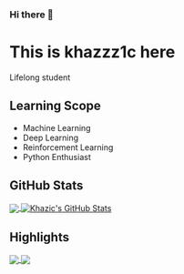 ### Hi there 👋

# This is khazzz1c here
Lifelong student

## Learning Scope
- Machine Learning
- Deep Learning
- Reinforcement Learning
- Python Enthusiast

## GitHub Stats
<a href="https://github.com/khazic/khazic">
  <img align="center" src="https://github-readme-stats.vercel.app/api/top-langs/?username=khazic&title_color=ffffff&text_color=c9cacc&icon_color=2bbc8a&bg_color=1d1f21&langs_count=3" />
</a>

<a href="https://github.com/khazic/khazic">
  <img align="center" src="https://github-readme-stats.vercel.app/api?username=khazic&show_icons=true&line_height=27&count_private=true&title_color=ffffff&text_color=c9cacc&icon_color=2bbc8a&bg_color=1d1f21" alt="Khazic's GitHub Stats" />
</a>

## Highlights
<a href="https://github.com/Rid7/Table-OCR">
  <img align="center" src="https://github-readme-stats.vercel.app/api/pin/?username=Rid7&repo=Table-OCR&title_color=ffffff&text_color=c9cacc&icon_color=2bbc8a&bg_color=1d1f21" />
</a>

<a href="https://github.com/Rid7/mml">
  <img align="center" src="https://github-readme-stats.vercel.app/api/pin/?username=Rid7&repo=mml&title_color=ffffff&text_color=c9cacc&icon_color=2bbc8a&bg_color=1d1f21" />
</a>
